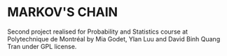 MARKOV'S CHAIN
=================

Second project realised for Probability and Statistics course at Polytechnique de Montréal by Mia Godet, Ylan Luu and David Binh Quang Tran under GPL license.